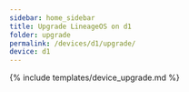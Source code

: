 ```yaml
---
sidebar: home_sidebar
title: Upgrade LineageOS on d1
folder: upgrade
permalink: /devices/d1/upgrade/
device: d1
---
```

{% include templates/device_upgrade.md %}
